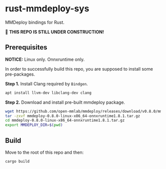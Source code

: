 # rust-mmdeploy-sys

MMDeploy bindings for Rust.

:construction: **THIS REPO IS STILL UNDER CONSTRUCTION!**

## Prerequisites

**NOTICE:** Linux only. Onnxruntime only.

In order to successfully build this repo, you are supposed to install some pre-packages.

**Step 1.** Install Clang required by `Bindgen`.

```bash
apt install llvm-dev libclang-dev clang
```

**Step 2.** Download and install pre-built mmdeploy package.

```bash
wget https://github.com/open-mmlab/mmdeploy/releases/download/v0.8.0/mmdeploy-0.8.0-linux-x86_64-onnxruntime1.8.1.tar.gz
tar -zxvf mmdeploy-0.8.0-linux-x86_64-onnxruntime1.8.1.tar.gz
cd mmdeploy-0.8.0-linux-x86_64-onnxruntime1.8.1.tar.gz
export MMDEPLOY_DIR=$(pwd)
```

## Build

Move to the root of this repo and then:

```bash
cargo build
```

